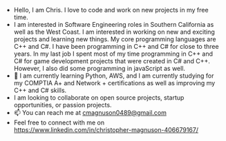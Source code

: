 -  Hello, I am Chris. I love to code and work on new projects in my free time. 
-  I am interested in Software Engineering roles in Southern California as well as the West Coast. I am interested in working on new and exciting projects and learning new things. My core programming languages are C++ and C#. I have been programming in C++ and C# for close to three years. In my last job I spent most of my time programming in C++ and C# for game development projects that were created in C# and C++. However, I also did some programming in javaScript as well. 
- 🌱 I am currently learning Python, AWS, and I am currently studying for my COMPTIA A+ and Network + certifications as well as improving my C++ and C# skills. 
- I am looking to collaborate on open source projects, startup opportunities, or passion projects. 
- 📫 You can reach me at cmagnuson0489@gmail.com
- Feel free to connect with me on  https://www.linkedin.com/in/christopher-magnuson-406679167/

